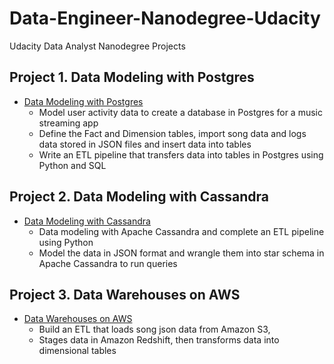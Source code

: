 # Data-Engineer-Nanodegree-Udacity
Udacity Data Analyst Nanodegree Projects

## Project 1. Data Modeling with Postgres
- <A href='https://github.com/yumengdong/Data-Engineer-Nanodegree-Udacity/blob/master/Project_data%20modeling%20with%20postgres/README.md'>Data Modeling with Postgres</A><BR>
  - Model user activity data to create a database in Postgres for a music streaming app
  - Define the Fact and Dimension tables, import song data and logs data stored in JSON files and insert data into tables
  - Write an ETL pipeline that transfers data into tables in Postgres using Python and SQL
  
## Project 2. Data Modeling with Cassandra
- <A href='https://github.com/yumengdong/Data-Engineer-Nanodegree-Udacity/blob/master/Project_Data%20Modeling%20with%20Apache%20Cassandra/Project_1B_%20Project_Template.ipynb'>Data Modeling with Cassandra</A><BR>
	- Data modeling with Apache Cassandra and complete an ETL pipeline using Python
  - Model the data in JSON format and wrangle them into star schema in Apache Cassandra to run queries

## Project 3. Data Warehouses on AWS
- <A href='https://github.com/yumengdong/Data-Engineer-Nanodegree-Udacity/blob/master/Project_Data%20Warehouse/README.md'>Data Warehouses on AWS</A><BR>
  - Build an ETL that loads song json data from Amazon S3, 
  - Stages data in Amazon Redshift, then transforms data into dimensional tables
